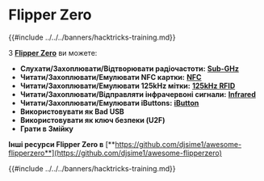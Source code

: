 # Flipper Zero

{{#include ../../../banners/hacktricks-training.md}}

З [**Flipper Zero**](https://flipperzero.one/) ви можете:

- **Слухати/Захоплювати/Відтворювати радіочастоти:** [**Sub-GHz**](fz-sub-ghz.md)
- **Читати/Захоплювати/Емулювати NFC картки:** [**NFC**](fz-nfc.md)
- **Читати/Захоплювати/Емулювати 125kHz мітки:** [**125kHz RFID**](fz-125khz-rfid.md)
- **Читати/Захоплювати/Відправляти інфрачервоні сигнали:** [**Infrared**](fz-infrared.md)
- **Читати/Захоплювати/Емулювати iButtons:** [**iButton**](../ibutton.md)
- **Використовувати як Bad USB**
- **Використовувати як ключ безпеки (U2F)**
- **Грати в Змійку**

**Інші ресурси Flipper Zero в** [**https://github.com/djsime1/awesome-flipperzero**](https://github.com/djsime1/awesome-flipperzero)

{{#include ../../../banners/hacktricks-training.md}}
